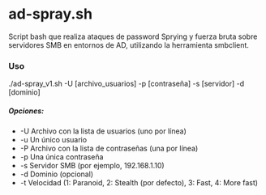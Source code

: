 # ad-spray.sh
Script bash que realiza ataques de password Sprying y fuerza bruta sobre servidores SMB en entornos de AD, utilizando la herramienta smbclient. 

### Uso
./ad-spray_v1.sh -U [archivo_usuarios] -p [contraseña] -s [servidor] -d [dominio]

##### Opciones:
- 	-U    Archivo con la lista de usuarios (uno por línea)
- 	-u    Un único usuario
- 	-P    Archivo con la lista de contraseñas (una por línea)
- 	-p    Una única contraseña
- 	-s    Servidor SMB (por ejemplo, 192.168.1.10)
- 	-d    Dominio (opcional)
- 	-t    Velocidad (1: Paranoid, 2: Stealth (por defecto), 3: Fast, 4: More fast)
